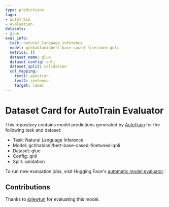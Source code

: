 ```yaml
---
type: predictions
tags:
- autotrain
- evaluation
datasets:
- glue
eval_info:
  task: natural_language_inference
  model: gchhablani/bert-base-cased-finetuned-qnli
  metrics: []
  dataset_name: glue
  dataset_config: qnli
  dataset_split: validation
  col_mapping:
    text1: question
    text2: sentence
    target: label
---
```

# Dataset Card for AutoTrain Evaluator

This repository contains model predictions generated by [AutoTrain](https://huggingface.co/autotrain) for the following task and dataset:

* Task: Natural Language Inference
* Model: gchhablani/bert-base-cased-finetuned-qnli
* Dataset: glue
* Config: qnli
* Split: validation

To run new evaluation jobs, visit Hugging Face's [automatic model evaluator](https://huggingface.co/spaces/autoevaluate/model-evaluator).

## Contributions

Thanks to [@lewtun](https://huggingface.co/lewtun) for evaluating this model.